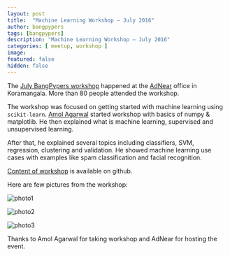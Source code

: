 ```yaml
---
layout: post
title:  "Machine Learning Workshop – July 2016"
author: bangpypers
tags: [bangpypers]
description: "Machine Learning Workshop – July 2016"
categories: [ meetup, workshop ]
image:
featured: false
hidden: false
---
```


The [July BangPypers workshop][] happened at the [AdNear][] office in Koramangala. More than 80 people attended the workshop.

The workshop was focused on getting started with machine learning using `scikit-learn`. [Amol Agarwal][] started workshop with basics of numpy & matplotlib. He then explained what is machine learning, supervised and unsupervised learning.

After that, he explained several topics including classifiers, SVM, regression, clustering and validation. He showed machine learning use cases with examples like spam classification and facial recognition.


[Content of workshop][] is available on github.

Here are few pictures from the workshop:

![photo1][]

![photo2][]

![photo3][]


Thanks to Amol Agarwal for taking workshop and AdNear for hosting the event.


[July BangPypers workshop]: http://www.meetup.com/BangPypers/events/225109017/
[AdNear]: https://near.co/
[Amol Agarwal]: https://github.com/pfrcks/
[Content of workshop]: https://github.com/pfrcks/BangPypers-SKLearn
[photo1]: http://photos2.meetupstatic.com/photos/event/3/f/c/9/highres_452176329.jpeg
[photo2]: http://photos3.meetupstatic.com/photos/event/4/0/3/3/highres_452176435.jpeg
[photo3]: http://photos1.meetupstatic.com/photos/event/5/3/5/1/highres_452181329.jpeg
